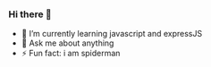 ### Hi there 👋


- 🌱 I’m currently learning javascript and expressJS
- 💬 Ask me about anything
- ⚡ Fun fact: i am spiderman
